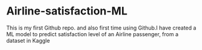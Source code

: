 # Airline-satisfaction-ML
This is my first Github repo. and also first time using Github.I have created a ML model to predict satisfaction level of an Airline passenger, from a dataset in Kaggle
